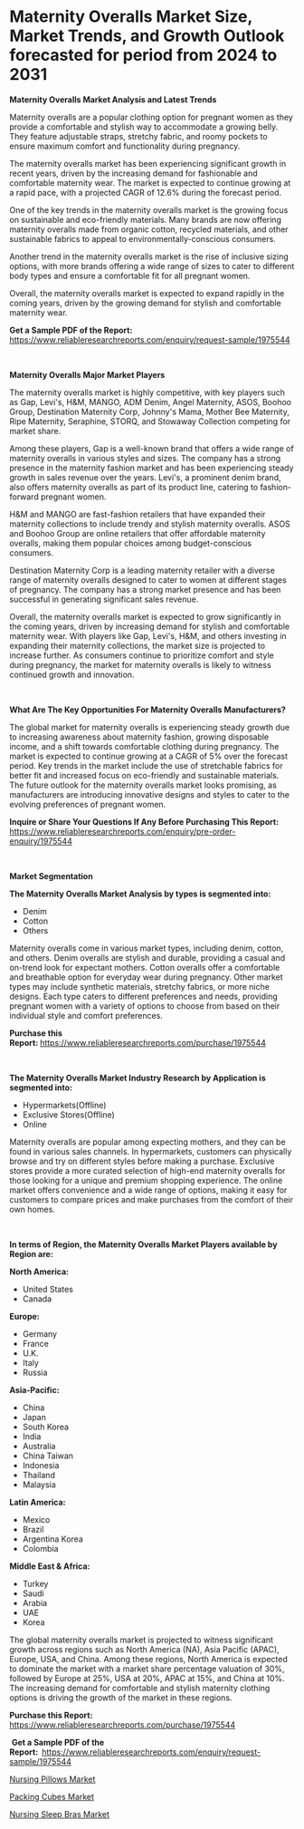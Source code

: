 <p><h1>Maternity Overalls Market Size, Market Trends, and Growth Outlook forecasted for period from 2024 to 2031</h1></p><p><strong>Maternity Overalls Market Analysis and Latest Trends</strong></p>
<p><p>Maternity overalls are a popular clothing option for pregnant women as they provide a comfortable and stylish way to accommodate a growing belly. They feature adjustable straps, stretchy fabric, and roomy pockets to ensure maximum comfort and functionality during pregnancy.</p><p>The maternity overalls market has been experiencing significant growth in recent years, driven by the increasing demand for fashionable and comfortable maternity wear. The market is expected to continue growing at a rapid pace, with a projected CAGR of 12.6% during the forecast period.</p><p>One of the key trends in the maternity overalls market is the growing focus on sustainable and eco-friendly materials. Many brands are now offering maternity overalls made from organic cotton, recycled materials, and other sustainable fabrics to appeal to environmentally-conscious consumers.</p><p>Another trend in the maternity overalls market is the rise of inclusive sizing options, with more brands offering a wide range of sizes to cater to different body types and ensure a comfortable fit for all pregnant women.</p><p>Overall, the maternity overalls market is expected to expand rapidly in the coming years, driven by the growing demand for stylish and comfortable maternity wear.</p></p>
<p><strong>Get a Sample PDF of the Report:&nbsp;</strong> <a href="https://www.reliableresearchreports.com/enquiry/request-sample/1975544">https://www.reliableresearchreports.com/enquiry/request-sample/1975544</a></p>
<p>&nbsp;</p>
<p><strong>Maternity Overalls Major Market Players</strong></p>
<p><p>The maternity overalls market is highly competitive, with key players such as Gap, Levi's, H&M, MANGO, ADM Denim, Angel Maternity, ASOS, Boohoo Group, Destination Maternity Corp, Johnny's Mama, Mother Bee Maternity, Ripe Maternity, Seraphine, STORQ, and Stowaway Collection competing for market share.</p><p>Among these players, Gap is a well-known brand that offers a wide range of maternity overalls in various styles and sizes. The company has a strong presence in the maternity fashion market and has been experiencing steady growth in sales revenue over the years. Levi's, a prominent denim brand, also offers maternity overalls as part of its product line, catering to fashion-forward pregnant women.</p><p>H&M and MANGO are fast-fashion retailers that have expanded their maternity collections to include trendy and stylish maternity overalls. ASOS and Boohoo Group are online retailers that offer affordable maternity overalls, making them popular choices among budget-conscious consumers.</p><p>Destination Maternity Corp is a leading maternity retailer with a diverse range of maternity overalls designed to cater to women at different stages of pregnancy. The company has a strong market presence and has been successful in generating significant sales revenue.</p><p>Overall, the maternity overalls market is expected to grow significantly in the coming years, driven by increasing demand for stylish and comfortable maternity wear. With players like Gap, Levi's, H&M, and others investing in expanding their maternity collections, the market size is projected to increase further. As consumers continue to prioritize comfort and style during pregnancy, the market for maternity overalls is likely to witness continued growth and innovation.</p></p>
<p>&nbsp;</p>
<p><strong>What Are The Key Opportunities For Maternity Overalls Manufacturers?</strong></p>
<p><p>The global market for maternity overalls is experiencing steady growth due to increasing awareness about maternity fashion, growing disposable income, and a shift towards comfortable clothing during pregnancy. The market is expected to continue growing at a CAGR of 5% over the forecast period. Key trends in the market include the use of stretchable fabrics for better fit and increased focus on eco-friendly and sustainable materials. The future outlook for the maternity overalls market looks promising, as manufacturers are introducing innovative designs and styles to cater to the evolving preferences of pregnant women.</p></p>
<p><strong>Inquire or Share Your Questions If Any Before Purchasing This Report:</strong> <a href="https://www.reliableresearchreports.com/enquiry/pre-order-enquiry/1975544">https://www.reliableresearchreports.com/enquiry/pre-order-enquiry/1975544</a></p>
<p>&nbsp;</p>
<p><strong>Market Segmentation</strong></p>
<p><strong>The Maternity Overalls Market Analysis by types is segmented into:</strong></p>
<p><ul><li>Denim</li><li>Cotton</li><li>Others</li></ul></p>
<p><p>Maternity overalls come in various market types, including denim, cotton, and others. Denim overalls are stylish and durable, providing a casual and on-trend look for expectant mothers. Cotton overalls offer a comfortable and breathable option for everyday wear during pregnancy. Other market types may include synthetic materials, stretchy fabrics, or more niche designs. Each type caters to different preferences and needs, providing pregnant women with a variety of options to choose from based on their individual style and comfort preferences.</p></p>
<p><strong>Purchase this Report:&nbsp;</strong><a href="https://www.reliableresearchreports.com/purchase/1975544">https://www.reliableresearchreports.com/purchase/1975544</a></p>
<p>&nbsp;</p>
<p><strong>The Maternity Overalls Market Industry Research by Application is segmented into:</strong></p>
<p><ul><li>Hypermarkets(Offline)</li><li>Exclusive Stores(Offline)</li><li>Online</li></ul></p>
<p><p>Maternity overalls are popular among expecting mothers, and they can be found in various sales channels. In hypermarkets, customers can physically browse and try on different styles before making a purchase. Exclusive stores provide a more curated selection of high-end maternity overalls for those looking for a unique and premium shopping experience. The online market offers convenience and a wide range of options, making it easy for customers to compare prices and make purchases from the comfort of their own homes.</p></p>
<p>&nbsp;</p>
<p><strong>In terms of Region, the Maternity Overalls Market Players available by Region are:</strong></p>
<p>
    <p> <strong> North America: </strong>
        <ul>
            <li>United States</li>
            <li>Canada</li>
        </ul>
        </p> 
    <p> <strong> Europe: </strong>
        <ul>
            <li>Germany</li>
            <li>France</li>
            <li>U.K.</li>
            <li>Italy</li>
            <li>Russia</li>
        </ul>
        </p> 
    <p> <strong> Asia-Pacific: </strong>
        <ul>
            <li>China</li>
            <li>Japan</li>
            <li>South Korea</li>
            <li>India</li>
            <li>Australia</li>
            <li>China Taiwan</li>
            <li>Indonesia</li>
            <li>Thailand</li>
            <li>Malaysia</li>
        </ul>
        </p> 
    <p> <strong> Latin America: </strong>
        <ul>
            <li>Mexico</li>
            <li>Brazil</li>
            <li>Argentina Korea</li>
            <li>Colombia</li>
        </ul>
        </p> 
    <p> <strong> Middle East & Africa: </strong>
        <ul>
            <li>Turkey</li>
            <li>Saudi</li>
            <li>Arabia</li>
            <li>UAE</li>
            <li>Korea</li>
        </ul>
    </p>
    </p>
<p><p>The global maternity overalls market is projected to witness significant growth across regions such as North America (NA), Asia Pacific (APAC), Europe, USA, and China. Among these regions, North America is expected to dominate the market with a market share percentage valuation of 30%, followed by Europe at 25%, USA at 20%, APAC at 15%, and China at 10%. The increasing demand for comfortable and stylish maternity clothing options is driving the growth of the market in these regions.</p></p>
<p><strong>Purchase this Report: </strong><a href="https://www.reliableresearchreports.com/purchase/1975544">https://www.reliableresearchreports.com/purchase/1975544</a></p>
<p>&nbsp;<strong>Get a Sample PDF of the Report:&nbsp;&nbsp;</strong><a href="https://www.reliableresearchreports.com/enquiry/request-sample/1975544">https://www.reliableresearchreports.com/enquiry/request-sample/1975544</a></p>
<p><strong></strong></p>
<p><p><a href="https://github.com/mauripalmi/Market-Research-Report-List-2/blob/main/nursing-pillows-market.md">Nursing Pillows Market</a></p><p><a href="https://github.com/redneck06/Market-Research-Report-List-2/blob/main/packing-cubes-market.md">Packing Cubes Market</a></p><p><a href="https://github.com/nicoletavirag/Market-Research-Report-List-2/blob/main/nursing-sleep-bras-market.md">Nursing Sleep Bras Market</a></p></p>